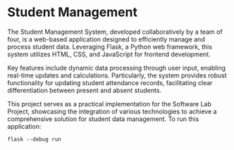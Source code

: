 # Student Management 
The Student Management System, developed collaboratively by a team of four, is a web-based application designed to efficiently manage and process student data. Leveraging Flask, a Python web framework, this system utilizes HTML, CSS, and JavaScript for frontend development.

Key features include dynamic data processing through user input, enabling real-time updates and calculations. Particularly, the system provides robust functionality for updating student attendance records, facilitating clear differentiation between present and absent students.

This project serves as a practical implementation for the Software Lab Project, showcasing the integration of various technologies to achieve a comprehensive solution for student data management.
To run this application:

```
flask --debug run
```
